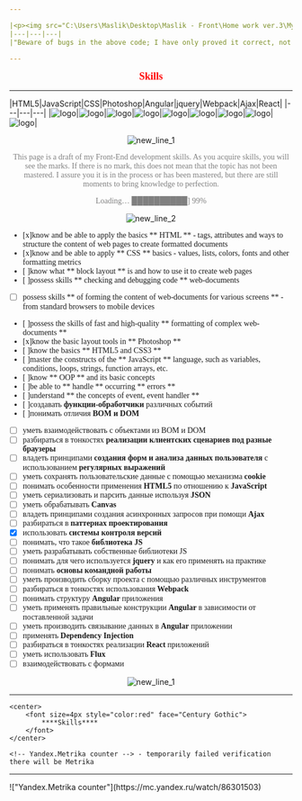 ```yaml
---

|<p><img src="C:\Users\Maslik\Desktop\Maslik - Front\Home work ver.3\MyPhoto.jpg" width="auto" height="auto" alt="MyPhoto" ></p>|<font size=4px style="color:" face="Century Gothic">Alexsandr Maslenkon|<font size=4px style="color:grey" face="Century Gothic"> Front-end deloper|<font size=4px style="color:" face="Century Gothic"><a href="tel:+375291921091"> ☎ Click Call Me</a>
|---|---|---|
|"Beware of bugs in the above code; I have only proved it correct, not tried it."|-Donald E. Knuth.| <p><img src="https://w7.pngwing.com/pngs/933/443/png-transparent-gray-smiley-smiley-emoticon-faces-miscellaneous-face-text.png" width="100" height="auto" alt="MyPhoto" ></p>|<font size=4px style="color:" face="Century Gothic"> <a href = "mailto: Maslenkov2010@gmail.com"> @ click to write me</a> 

---
```

<center>
<font size=4px style="color:red" face="Century Gothic">

****Skills****
</font>
</center>

---

|HTML5|JavaScript|CSS|Photoshop|Angular|jquery|Webpack|Ajax|React|
|---|---|---|
|![logo][HTML5]|![logo][JavaScript]|![logo][CSS]|![logo][Photoshop]|![logo][Angular]|![logo][jquery]|![logo][Webpack]|![logo][Ajax]|![logo][React]|


[HTML5]: https://static.wikia.nocookie.net/wikies/images/0/05/HTML5_logo.png/revision/latest?cb=20170512222450&path-prefix=ru
[JavaScript]: https://cdn.iconscout.com/icon/free/png-256/javascript-2752148-2284965.png
[CSS]: https://cdn.pixabay.com/photo/2017/03/30/17/42/css-2189148_1280.png
[Photoshop]:https://upload.wikimedia.org/wikipedia/commons/thumb/a/af/Adobe_Photoshop_CC_icon.svg/1200px-Adobe_Photoshop_CC_icon.svg.png
[Angular]:https://upload.wikimedia.org/wikipedia/commons/thumb/c/cf/Angular_full_color_logo.svg/1200px-Angular_full_color_logo.svg.png
[jquery]:https://habrastorage.org/getpro/habr/post_images/99b/37e/278/99b37e278226b136bac04f85ab8e238c.png
[Webpack]: https://habrastorage.org/webt/k-/tm/2g/k-tm2gvbb_ky6gdrd-tzqrzjkf4.png
[Ajax]: https://upload.wikimedia.org/wikipedia/commons/thumb/a/a1/AJAX_logo_by_gengns.svg/1200px-AJAX_logo_by_gengns.svg.png
[React]: https://upload.wikimedia.org/wikipedia/commons/thumb/a/a7/React-icon.svg/1200px-React-icon.svg.png


</center>

<center>

![new_line_1](https://i.imgur.com/IMNAFUn.gif)

<font style="color:grey" face="Century Gothic">
This page is a draft of my Front-End development skills.
As you acquire skills, you will see the marks.
If there is no mark, this does not mean that the topic has not been mastered.
I assure you it is in the process or has been mastered, but there are still moments to bring knowledge to perfection. 

Loading… ██████████] 99%
</font>
</center>

<center>

![new_line_2](https://sdvv.ru/upload/iblock/52a/52a80921f26f2bd98833c7cf343e6896.jpg)
</center>

<font style="color:" face="Century Gothic">

- [x]know and be able to apply the basics ** HTML ** - tags, attributes and ways to structure the content of web pages to create formatted documents 
- [x]know and be able to apply ** CSS ** basics - values, lists, colors, fonts and other formatting metrics 
- [ ]know what ** block layout ** is and how to use it to create web pages 
- [ ]possess skills ** checking and debugging code ** web-documents 
- [ ] possess skills ** of forming the content of web-documents for various screens ** - from standard browsers to mobile devices 
- [ ]possess the skills of fast and high-quality ** formatting of complex web-documents **
- [x]know the basic layout tools in ** Photoshop **
- [ ]know the basics ** HTML5 and CSS3 **
- [ ]master the constructs of the ** JavaScript ** language, such as variables, conditions, loops, strings, function arrays, etc.
- [ ]know ** OOP ** and its basic concepts
- [ ]be able to ** handle ** occurring ** errors **
- [ ]understand ** the concepts of event, event handler **
- [ ]создавать **функции-обработчики** различных событий
- [ ]понимать отличия **BOM и DOM**
- [ ] уметь взаимодействовать с объектами из BOM и DOM
- [ ] разбираться в тонкостях **реализации клиентских сценариев под разные браузеры**
- [ ] владеть принципами **создания форм и анализа данных пользователя** с использованием **регулярных выражений**
- [ ] уметь сохранять пользовательские данные с помощью механизма **cookie**
- [ ] понимать особенности применения **HTML5** по отношению к **JavaScript**
- [ ] уметь сериализовать и парсить данные используя **JSON**
- [ ] уметь обрабатывать **Canvas** 
- [ ] владеть принципами создания асинхронных запросов при помощи **Ajax**
- [ ] разбираться в **паттернах проектирования**
- [x] использовать **системы контроля версий**
- [ ] понимать, что такое **библиотека JS**
- [ ] уметь разрабатывать собственные библиотеки JS
- [ ] понимать для чего используется **jquery** и как его применять на практике 
- [ ] понимать **основы командной работы**
- [ ] уметь производить сборку проекта с помощью различных инструментов
- [ ] разбираться в тонкостях использования **Webpack**
- [ ] понимать структуру **Angular** приложения
- [ ] уметь применять правильные конструкции **Angular** в зависимости от поставленной задачи
- [ ] уметь производить связывание данных в **Angular** приложении
- [ ] применять **Dependency Injection**
- [ ] разбираться в тонкостях реализации **React** приложений
- [ ] уметь использовать **Flux**
- [ ] взаимодействовать с формами
</font>
<center>


![new_line_1](https://acegif.com/wp-content/gifs/hamster-99.gif)
</center>

---
```
<center>
	<font size=4px style="color:red" face="Century Gothic">
		****Skills****
	</font>
</center>

<!-- Yandex.Metrika counter --> - temporarily failed verification
there will be Metrika
```

<!-- Yandex.Metrika counter -->
<script type="text/javascript" >
   (function(m,e,t,r,i,k,a){m[i]=m[i]||function(){(m[i].a=m[i].a||[]).push(arguments)};
   m[i].l=1*new Date();k=e.createElement(t),a=e.getElementsByTagName(t)[0],k.async=1,k.src=r,a.parentNode.insertBefore(k,a)})
   (window, document, "script", "https://mc.yandex.ru/metrika/tag.js", "ym");

   ym(86301503, "init", {
        clickmap:true,
        trackLinks:true,
        accurateTrackBounce:true
   });
</script>
<noscript><div><img src="https://mc.yandex.ru/watch/86301503" style="position:absolute; left:-9999px;" alt="" /></div></noscript>
<!-- /Yandex.Metrika counter -->

- - -

<!-- Yandex.Metrika counter -->
<img src="http://mc.yandex.ru/watch/86301503" style="position:absolute; left:-9999px;" alt="" />
<!-- /Yandex.Metrika counter -->
!["Yandex.Metrika counter"](https://mc.yandex.ru/watch/86301503)

<canvas id="quarterCommitCount" width="776" height="175" style="display: block; width: 776px; height: 175px;" class="chartjs-render-monitor"></canvas>